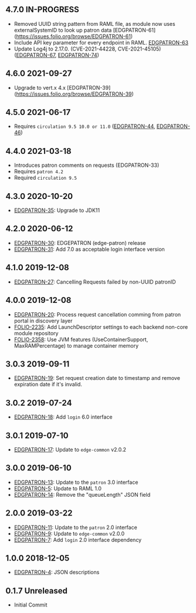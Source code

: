 ## 4.7.0 IN-PROGRESS

* Removed UUID string pattern from RAML file, as module now uses externalSystemID to look up patron data [EDGPATRON-61] (https://issues.folio.org/browse/EDGPATRON-61)
* Include API key parameter for every endpoint in RAML. [EDGPATRON-63](https://issues.folio.org/browse/EDGPATRON-63)
* Update Log4j to 2.17.0. (CVE-2021-44228, CVE-2021-45105) ([EDGPATRON-67](https://issues.folio.org/browse/EDGPATRON-67), [EDGPATRON-74](https://issues.folio.org/browse/EDGPATRON-74))

## 4.6.0 2021-09-27

* Upgrade to vert.x 4.x [EDGPATRON-39] (https://issues.folio.org/browse/EDGPATRON-39)

## 4.5.0 2021-06-17

* Requires `circulation 9.5 10.0 or 11.0` ([EDGPATRON-44](https://issues.folio.org/browse/EDGPATRON-44), [EDGPATRON-46](https://issues.folio.org/browse/EDGPATRON-46))

## 4.4.0 2021-03-18

* Introduces patron comments on requests (EDGPATRON-33)
* Requires `patron 4.2`
* Required `circulation 9.5`

## 4.3.0 2020-10-20
 * [EDGPATRON-35](https://issues.folio.org/browse/EDGPATRON-35): Upgrade to JDK11

## 4.2.0 2020-06-12
 * [EDGPATRON-30](https://issues.folio.org/browse/EDGPATRON-30): EDGEPATRON (edge-patron) release
 * [EDGPATRON-31](https://issues.folio.org/browse/EDGPATRON-31): Add 7.0 as acceptable login interface version

## 4.1.0 2019-12-08
 * [EDGPATRON-27](https://issues.folio.org/browse/EDGPATRON-27): Cancelling Requests failed by non-UUID patronID

## 4.0.0 2019-12-08
 * [EDGPATRON-20](https://issues.folio.org/browse/EDGPATRON-20): Process request cancellation comming from patron portal in discovery layer
 * [FOLIO-2235](https://issues.folio.org/browse/FOLIO-2235): Add LaunchDescriptor settings to each backend non-core module repository
 * [FOLIO-2358](https://issues.folio.org/browse/FOLIO-2358): Use JVM features (UseContainerSupport, MaxRAMPercentage) to manage container memory

## 3.0.3 2019-09-11
 * [EDGPATRON-19](https://issues.folio.org/browse/EDGPATRON-19): Set request creation date to timestamp and remove expiration date if it's invalid.

## 3.0.2 2019-07-24
 * [EDGPATRON-18](https://issues.folio.org/browse/EDGPATRON-18): Add `login` 6.0 interface

## 3.0.1 2019-07-10
 * [EDGPATRON-17](https://issues.folio.org/browse/EDGPATRON-17): Update to `edge-common` v2.0.2

## 3.0.0 2019-06-10
 * [EDGPATRON-13](https://issues.folio.org/browse/EDGPATRON-13): Update to the `patron` 3.0 interface
 * [EDGPATRON-5](https://issues.folio.org/browse/EDGPATRON-5): Update to RAML 1.0
 * [EDGPATRON-14](https://issues.folio.org/browse/EDGPATRON-14): Remove the "queueLength" JSON field

## 2.0.0 2019-03-22
 * [EDGPATRON-11](https://issues.folio.org/browse/EDGPATRON-11): Update to the `patron` 2.0 interface
 * [EDGPATRON-9](https://issues.folio.org/browse/EDGPATRON-9): Update to `edge-common` v2.0.0
 * [EDGPATRON-7](https://issues.folio.org/browse/EDGPATRON-7): Add `login` 2.0 interface dependency

## 1.0.0 2018-12-05
 * [EDGPATRON-4](https://issues.folio.org/browse/EDGPATRON-4): JSON descriptions

## 0.1.7 Unreleased
 * Initial Commit
